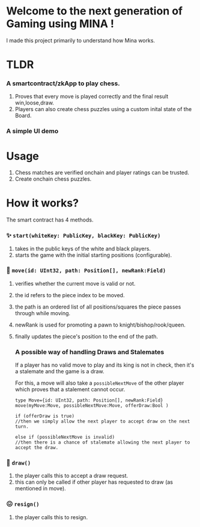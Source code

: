 # Welcome to the next generation of Gaming using MINA !
I made this project primarily to understand how Mina works.

# TLDR
### A smartcontract/zkApp to play chess.
1. Proves that every move is played correctly and the final result win,loose,draw.
2. Players can also create chess puzzles using a custom inital state of the Board.
### A simple UI demo


# Usage
1. Chess matches are verified onchain and player ratings can be trusted.
2. Create onchain chess puzzles.

# How it works?
The smart contract has 4 methods.
### ✨ `start(whiteKey: PublicKey, blackKey: PublicKey)`
1. takes in the public keys of the white and black players.
2. starts the game with the initial starting positions (configurable).

### 🚚 `move(id: UInt32, path: Position[], newRank:Field)`
1. verifies whether the current move is valid or not.
2. the id refers to the piece index to be moved.
3. the path is an ordered list of all positions/squares the piece passes through while moving.
4. newRank is used for promoting a pawn to knight/bishop/rook/queen.
5. finally updates the piece's position to the end of the path.

   ### A possible way of handling Draws and Stalemates
     If a player has no valid move to play and its king is not in check, then it's a stalemate and the game is a draw.
     
     For this, a move will also take a `possibleNextMove` of the other player which proves that a stalement cannot occur.
      
     ```
     type Move={id: UInt32, path: Position[], newRank:Field}
     move(myMove:Move, possibleNextMove:Move, offerDraw:Bool )
     
     if (offerDraw is true)
     //then we simply allow the next player to accept draw on the next turn.
   
     else if (possibleNextMove is invalid)
     //then there is a chance of stalemate allowing the next player to accept the draw.
      ```
  
### 🤝 `draw()`
1. the player calls this to accept a draw request.
2. this can only be called if other player has requested to draw (as mentioned in move).

### 😖 `resign()`
1. the player calls this to resign.
